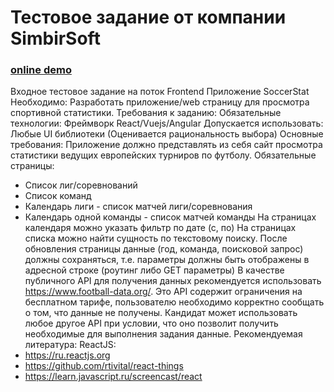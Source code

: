 # Тестовое задание от компании SimbirSoft
### [online demo](https://locrun.github.io/soccet_statics/)
Входное тестовое задание на поток Frontend
Приложение SoccerStat
Необходимо:
Разработать приложение/web страницу для просмотра спортивной статистики.
Требования к заданию:
Обязательные технологии: Фреймворк React/Vuejs/Angular
Допускается использовать: Любые UI библиотеки (Оценивается
рациональность выбора)
Основные требования:
Приложение должно представлять из себя сайт просмотра статистики ведущих
европейских турниров по футболу.
Обязательные страницы:
- Список лиг/соревнований
- Список команд
- Календарь лиги - список матчей лиги/соревнования
- Календарь одной команды - список матчей команды
На страницах календаря можно указать фильтр по дате (с, по)
На страницах списка можно найти сущность по текстовому поиску.
После обновления страницы данные (год, команда, поисковой запрос) должны
сохраняться, т.е. параметры должны быть отображены в адресной строке
(роутинг либо GET параметры)
В качестве публичного API для получения данных рекомендуется использовать
https://www.football-data.org/. Это API содержит ограничения на бесплатном
тарифе, пользователю необходимо корректно сообщать о том, что данные не
получены. Кандидат может использовать любое другое API при условии, что
оно позволит получить необходимые для выполнения задания данные.
Рекомендуемая литература:
ReactJS:
- https://ru.reactjs.org
- https://github.com/rtivital/react-things
- https://learn.javascript.ru/screencast/react
